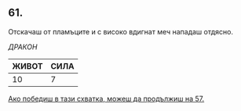 ## 61.

Отскачаш от пламъците и с високо вдигнат меч нападаш отдясно.

_ДРАКОН_

ЖИВОТ | СИЛА
--- | ---
10 | 7

[Ако победиш в тази схватка, можеш да продължиш на 57.](./57)

